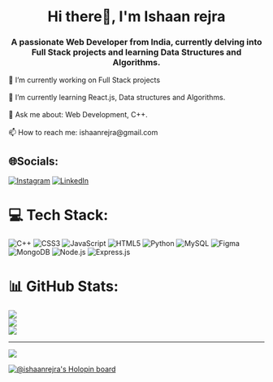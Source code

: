 <h1 align="center">Hi there👋, I'm Ishaan rejra</h1>
<h3 align="center">A passionate Web Developer from India, currently delving into Full Stack projects and learning Data Structures and Algorithms.</h3>
🔭 I’m currently working on Full Stack projects<br><br>🌱 I’m currently learning React.js, Data structures and Algorithms.<br><br>💬 Ask me about: Web Development, C++.<br><br>📫 How to reach me: ishaanrejra@gmail.com


   ## 🌐Socials:
[![Instagram](https://img.shields.io/badge/Instagram-%23E4405F.svg?logo=Instagram&logoColor=white)](https://instagram.com/@ishaanrejra) [![LinkedIn](https://img.shields.io/badge/LinkedIn-%230077B5.svg?logo=linkedin&logoColor=white)](https://linkedin.com/in/https://www.linkedin.com/in/ishaan-rejra/) 

# 💻 Tech Stack:
![C++](https://img.shields.io/badge/c++-%2300599C.svg?style=for-the-badge&logo=c%2B%2B&logoColor=white) ![CSS3](https://img.shields.io/badge/css3-%231572B6.svg?style=for-the-badge&logo=css3&logoColor=white) ![JavaScript](https://img.shields.io/badge/javascript-%23323330.svg?style=for-the-badge&logo=javascript&logoColor=%23F7DF1E) ![HTML5](https://img.shields.io/badge/html5-%23E34F26.svg?style=for-the-badge&logo=html5&logoColor=white) ![Python](https://img.shields.io/badge/python-3670A0?style=for-the-badge&logo=python&logoColor=ffdd54) ![MySQL](https://img.shields.io/badge/mysql-%2300f.svg?style=for-the-badge&logo=mysql&logoColor=white) 	![Figma](https://img.shields.io/badge/figma-%23F24E1E.svg?style=for-the-badge&logo=figma&logoColor=white) ![MongoDB](https://img.shields.io/badge/-MongoDB-black?style=flat-square&logo=mongodb) ![Node.js](https://img.shields.io/badge/-Node.js-black?style=flat-square&logo=node.js) ![Express.js](https://img.shields.io/badge/-Express-black?style=flat-square&logo=express)


# 📊 GitHub Stats:
   ![](https://github-readme-stats.vercel.app/api?username=irejra09&theme=radical&hide_border=false&include_all_commits=false&count_private=false)<br/>
         ![](https://github-readme-streak-stats.herokuapp.com/?user=irejra09&theme=radical&hide_border=false)<br/>
         ![](https://github-readme-stats.vercel.app/api/top-langs/?username=irejra09&theme=radical&hide_border=false&include_all_commits=false&count_private=false&layout=compact)

---
[![](https://visitcount.itsvg.in/api?id=irejra09&icon=0&color=0)](https://visitcount.itsvg.in)

[![@ishaanrejra's Holopin board](https://holopin.me/ishaanrejra)](https://holopin.io/@ishaanrejra)
